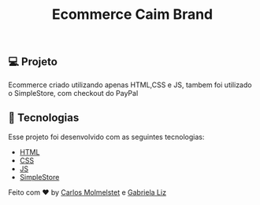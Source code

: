 <h1 align="center">
    Ecommerce Caim Brand
</h1>


<br>


## 💻 Projeto

Ecommerce criado utilizando apenas HTML,CSS e JS, tambem foi utilizado o SimpleStore, com checkout do PayPal

## 🚀 Tecnologias

Esse projeto foi desenvolvido com as seguintes tecnologias:

- [HTML]()
- [CSS]()
- [JS]()
- [SimpleStore]()


Feito com ♥ by  [Carlos Molmelstet](https://github.com/carlosmolmelstet) e [Gabriela Liz](https://github.com/gabiliz)
